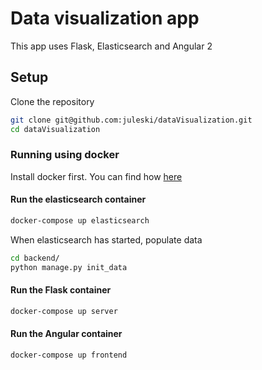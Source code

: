 # Data visualization app 

This app uses Flask, Elasticsearch and Angular 2

## Setup
Clone the repository
```bash
git clone git@github.com:juleski/dataVisualization.git
cd dataVisualization
```

### Running using docker
Install docker first. You can find how [here](https://docs.docker.com/engine/installation/)

#### Run the elasticsearch container
```bash
docker-compose up elasticsearch
```
When elasticsearch has started, populate data

```bash
cd backend/
python manage.py init_data
```
#### Run the Flask container
```bash
docker-compose up server
```

#### Run the Angular container
```bash
docker-compose up frontend
```